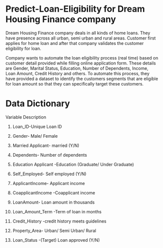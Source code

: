 # Predict-Loan-Eligibility for Dream Housing Finance company

Dream Housing Finance company deals in all kinds of home loans. 
They have presence across all urban, semi urban and rural areas. 
Customer first applies for home loan and after that company validates the customer eligibility for loan.



Company wants to automate the loan eligibility process (real time)
based on customer detail provided while filling online application form.
These details are Gender, Marital Status, Education, Number of Dependents,
Income, Loan Amount, Credit History and others. To automate this process,
they have provided a dataset to identify the customers segments that are
eligible for loan amount so that they can specifically target these customers. 


# Data Dictionary

Variable	Description

1. Loan_ID-Unique Loan ID

2. Gender-	Male/ Female

3. Married	Applicant- married (Y/N)

4. Dependents-	Number of dependents

5. Education	Applicant -Education (Graduate/ Under Graduate)

6. Self_Employed-	Self employed (Y/N)

7. ApplicantIncome-	Applicant income

8. CoapplicantIncome	-Coapplicant income

9. LoanAmount-	Loan amount in thousands

10. Loan_Amount_Term	-Term of loan in months

11. Credit_History	-credit history meets guidelines

12. Property_Area-	Urban/ Semi Urban/ Rural

13. Loan_Status	-(Target) Loan approved (Y/N)
